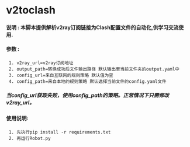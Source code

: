 # v2toclash

#### 说明 : 本脚本提供解析v2ray订阅链接为Clash配置文件的自动化,供学习交流使用.
#### 参数 :
     1. v2ray_url=v2ray订阅地址
     2. output_path=转换成功后文件输出路径 默认输出至当前文件夹的output.yaml中
     3. config_url=来自互联网的规则策略 默认值为空
	 4. config_path=来自本地的规则策略 默认选择当前文件的config.yaml文件
##### 当config_url获取失败，使用config_path的策略。正常情况下只需修改v2ray_url。
#### 使用说明:
     1. 先执行pip install -r requirements.txt
     2. 再运行Robot.py 